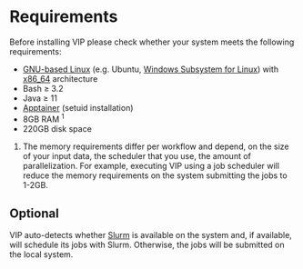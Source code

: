 # Requirements
Before installing VIP please check whether your system meets the following requirements:

- [GNU-based Linux](https://en.wikipedia.org/wiki/Linux_distribution#Widely_used_GNU-based_or_GNU-compatible_distributions) (e.g. Ubuntu, [Windows Subsystem for Linux](https://learn.microsoft.com/en-us/windows/wsl/about)) with [x86_64](https://en.wikipedia.org/wiki/X86-64) architecture
- Bash ≥ 3.2
- Java ≥ 11
- [Apptainer](https://apptainer.org/docs/admin/main/installation.html#install-from-pre-built-packages) (setuid installation)
- 8GB RAM <sup>1</sup>
- 220GB disk space

1) The memory requirements differ per workflow and depend, on the size of your input data, the scheduler that you use, the amount of parallelization. For example, executing VIP using a job scheduler will reduce the memory requirements on the system submitting the jobs to 1-2GB.

## Optional
VIP auto-detects whether [Slurm](https://slurm.schedmd.com/overview.html) is available on the system and, if available, will schedule its jobs with Slurm. Otherwise, the jobs will be submitted on the local system. 
